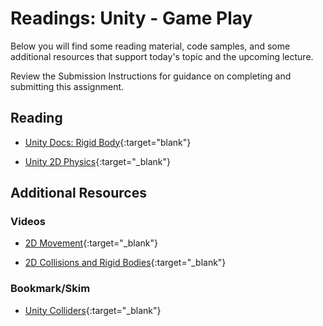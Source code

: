 # Readings: Unity - Game Play

Below you will find some reading material, code samples, and some additional resources that support today's topic and the upcoming lecture.

Review the Submission Instructions for guidance on completing and submitting this assignment.

## Reading

- [Unity Docs: Rigid Body](https://docs.unity3d.com/Manual/class-Rigidbody.html){:target="blank"}

<!-- Mix it up! Create the questions with pointed answers, fill in the blank, or opinion/open ended -->

- [Unity 2D Physics](https://learn.unity.com/tutorial/2d-physics#5c7f8528edbc2a002053b6ba){:target="_blank"}

<!-- Mix it up! Create the questions with pointed answers, fill in the blank, or opinion/open ended -->

<!-- NOTE: "additional resources" may not be relevant for every class. Omit this section or any of the sections below if you don't have anything for your students here -->

## Additional Resources

### Videos

- [2D Movement](https://www.youtube.com/watch?v=dwcT-Dch0bA){:target="_blank"}

<!-- Mix it up! Create the questions with pointed answers, fill in the blank, or opinion/open ended -->

- [2D Collisions and Rigid Bodies](https://www.youtube.com/watch?v=05eWA0TP3AA){:target="_blank"}

<!-- Mix it up! Create the questions with pointed answers, fill in the blank, or opinion/open ended -->

### Bookmark/Skim

- [Unity Colliders](https://docs.unity3d.com/Manual/CollidersOverview.html){:target="_blank"}
